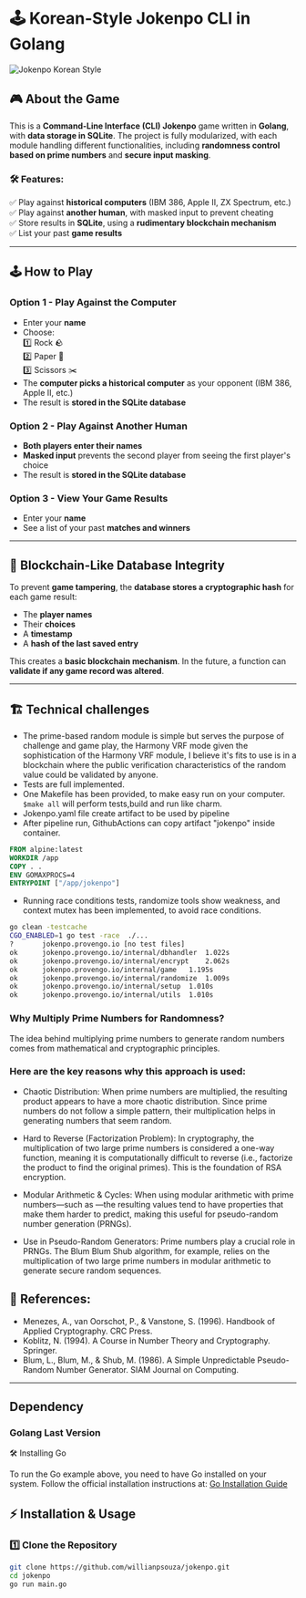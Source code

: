 # 🕹️ Korean-Style Jokenpo CLI in Golang

![Jokenpo Korean Style]([https://pm1.aminoapps.com/6638/1aeb77cb1a11ed25a7cae88ac60cccd123dafc10_hq.jpg](https://miro.medium.com/v2/resize:fit:4800/format:webp/1*mqX7H2I9mubkpT9FumcNZA.png))

## 🎮 About the Game

This is a **Command-Line Interface (CLI) Jokenpo** game written in **Golang**, with **data storage in SQLite**. The project is fully modularized, with each module handling different functionalities, including **randomness control based on prime numbers** and **secure input masking**.

### 🛠️ Features:
✅ Play against **historical computers** (IBM 386, Apple II, ZX Spectrum, etc.)  
✅ Play against **another human**, with masked input to prevent cheating  
✅ Store results in **SQLite**, using a **rudimentary blockchain mechanism**  
✅ List your past **game results**

---

## 🕹️ How to Play

### **Option 1 - Play Against the Computer**
- Enter your **name**
- Choose:  
  1️⃣ Rock 🪨  
  2️⃣ Paper 📄  
  3️⃣ Scissors ✂️
- The **computer picks a historical computer** as your opponent (IBM 386, Apple II, etc.)
- The result is **stored in the SQLite database**

### **Option 2 - Play Against Another Human**
- **Both players enter their names**
- **Masked input** prevents the second player from seeing the first player's choice
- The result is **stored in the SQLite database**

### **Option 3 - View Your Game Results**
- Enter your **name**
- See a list of your past **matches and winners**

---

## 🔐 Blockchain-Like Database Integrity

To prevent **game tampering**, the **database stores a cryptographic hash** for each game result:
- The **player names**
- Their **choices**
- A **timestamp**
- A **hash of the last saved entry**

This creates a **basic blockchain mechanism**. In the future, a function can **validate if any game record was altered**.

---

## 🏗️ Technical challenges

- The prime-based random module is simple but serves the purpose of challenge and game play, the Harmony VRF mode given the sophistication of the Harmony VRF module, I believe it's fits to use is in a blockchain where the public verification characteristics of the random value could be validated by anyone.
- Tests are full implemented.
- One Makefile has been provided, to make easy run on your computer. `$make all` will perform tests,build and run like charm.
- Jokenpo.yaml file create artifact to be used by pipeline
- After pipeline run, GithubActions can copy artifact "jokenpo" inside container.
```dockerfile
FROM alpine:latest
WORKDIR /app
COPY . .
ENV GOMAXPROCS=4
ENTRYPOINT ["/app/jokenpo"]
```
- Running race conditions tests, randomize tools show weakness, and context mutex has been implemented, to avoid race conditions.

```bash
go clean -testcache
CGO_ENABLED=1 go test -race  ./...
?   	jokenpo.provengo.io	[no test files]
ok  	jokenpo.provengo.io/internal/dbhandler	1.022s
ok  	jokenpo.provengo.io/internal/encrypt	2.062s
ok  	jokenpo.provengo.io/internal/game	1.195s
ok  	jokenpo.provengo.io/internal/randomize	1.009s
ok  	jokenpo.provengo.io/internal/setup	1.010s
ok  	jokenpo.provengo.io/internal/utils	1.010s
```

### Why Multiply Prime Numbers for Randomness?

The idea behind multiplying prime numbers to generate random numbers comes from mathematical and cryptographic principles. 

### Here are the key reasons why this approach is used:

- Chaotic Distribution:
When prime numbers are multiplied, the resulting product appears to have a more chaotic distribution. Since prime numbers do not follow a simple pattern, their multiplication helps in generating numbers that seem random.

- Hard to Reverse (Factorization Problem):
In cryptography, the multiplication of two large prime numbers is considered a one-way function, meaning it is computationally difficult to reverse (i.e., factorize the product to find the original primes). This is the foundation of RSA encryption.

- Modular Arithmetic & Cycles:
When using modular arithmetic with prime numbers—such as —the resulting values tend to have properties that make them harder to predict, making this useful for pseudo-random number generation (PRNGs).

- Use in Pseudo-Random Generators:
Prime numbers play a crucial role in PRNGs. The Blum Blum Shub algorithm, for example, relies on the multiplication of two large prime numbers in modular arithmetic to generate secure random sequences.

## 📜 References: 
- Menezes, A., van Oorschot, P., & Vanstone, S. (1996). Handbook of Applied Cryptography. CRC Press.
- Koblitz, N. (1994). A Course in Number Theory and Cryptography. Springer.
- Blum, L., Blum, M., & Shub, M. (1986). A Simple Unpredictable Pseudo-Random Number Generator. SIAM Journal on Computing.

---
## Dependency
### **Golang Last Version**
🛠️ Installing Go

To run the Go example above, you need to have Go installed on your system. Follow the official installation instructions at: [Go Installation Guide](https://go.dev/doc/install)

## ⚡ Installation & Usage

### **1️⃣ Clone the Repository**
```sh
git clone https://github.com/willianpsouza/jokenpo.git
cd jokenpo
go run main.go

